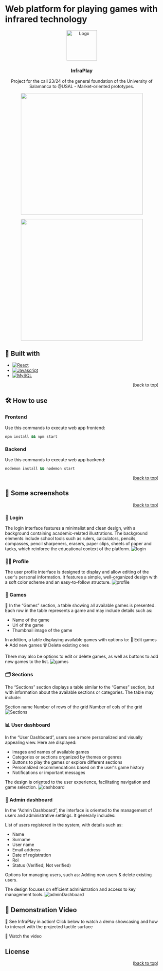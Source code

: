 <a name="readme-top"></a>
# Web platform for playing games with infrared technology
<p align="center">
  <a href="https://example.com/">
    <img src="https://github.com/user-attachments/assets/99feabca-c0e6-40df-8c9e-daed1649aca1" alt="Logo" width=100 height=100>

  </a>
  <h3 align="center">InfraPlay</h3>
  <p align="center">
    Project for the call 23/24 of the general foundation of the University of Salamanca to @USAL - Market-oriented prototypes.
    <br>
    <p align="center">
      <img src="https://github.com/user-attachments/assets/ffd8df99-00f3-4581-97c9-b2688e77d712" width="400"/>
    </p>
    <p align="center">
      <img src="https://github.com/user-attachments/assets/1eda46f4-1bac-476e-b6a0-ed0115f97528" width="400"/>
    </p>
  </p>
</p>

## 🚀 Built with

* [![React][React.js]][React-url]
* [![Javascript][Javascript]][Javascript-url]
* [![MySQL][MySQL]][MySQL-url]

<p align="right">(<a href="#readme-top">back to top</a>)</p>

## 🛠️ How to use

### Frontend

Use this commands to execute web app frontend:

```bash
npm install && npm start
```

### Backend

Use this commands to execute web app backend:

```bash
nodemon install && nodemon start
```

<p align="right">(<a href="#readme-top">back to top</a>)</p>

## 📸 Some screenshots

<p align="right">(<a href="#readme-top">back to top</a>)</p>

### 🔑 Login

The login interface features a minimalist and clean design, with a background containing academic-related illustrations. The background elements include school tools such as rulers, calculators, pencils, compasses, pencil sharpeners, erasers, paper clips, sheets of paper and tacks, which reinforce the educational context of the platform.
![login](https://github.com/user-attachments/assets/08894b93-aaa5-42c7-ae20-64f807f18801)

### 🧑‍💻 Profile

The user profile interface is designed to display and allow editing of the user's personal information. It features a simple, well-organized design with a soft color scheme and an easy-to-follow structure.
![profile](https://github.com/user-attachments/assets/4f641804-4d39-4d9d-a005-32dca1a2d66d)

### 🎲 Games

📑 In the “Games” section, a table showing all available games is presented. Each row in the table represents a game and may include details such as:

- Name of the game
- Url of the game
- Thumbnail image of the game

In addition, a table displaying available games with options to:
📝 Edit games
➕ Add new games
🗑️ Delete existing ones

There may also be options to edit or delete games, as well as buttons to add new games to the list.
![games](https://github.com/user-attachments/assets/4ef9e55f-8677-44e0-99d3-a28664e639a1)

### 🗂️ Sections

The “Sections” section displays a table similar to the “Games” section, but with information about the available sections or categories. The table may include:

Section name
Number of rows of the grid
Number of cols of the grid
![Sections](https://github.com/user-attachments/assets/5a11a695-ea90-4e62-9a55-8f4930997c48)

### 📊 User dashboard
In the “User Dashboard”, users see a more personalized and visually appealing view. Here are displayed:

- Images and names of available games
- Categories or sections organized by themes or genres
- Buttons to play the games or explore different sections
- Personalized recommendations based on the user's game history
- Notifications or important messages

The design is oriented to the user experience, facilitating navigation and game selection.
![dashboard](https://github.com/user-attachments/assets/55d07931-b631-431c-80a0-de5c24173cbb)

### 🔧 Admin dashboard

In the “Admin Dashboard”, the interface is oriented to the management of users and administrative settings. It generally includes:

List of users registered in the system, with details such as:
- Name
- Surname
- User name
- Email address
- Date of registration
- Rol
- Status (Verified, Not verified)

Options for managing users, such as: Adding new users & delete existing users.

The design focuses on efficient administration and access to key management tools.
![adminDashboard](https://github.com/user-attachments/assets/3aaf7d72-afd8-434d-a547-4cd1296fe312)

## 🎥 Demonstration Video
👀 See InfraPlay in action! Click below to watch a demo showcasing and how to interact with the projected tactile surface

🚀 Watch the video 

## License


<p align="right">(<a href="#readme-top">back to top</a>)</p>


[React.js]: https://img.shields.io/badge/React-20232A?style=for-the-badge&logo=react&logoColor=61DAFB
[React-url]: https://reactjs.org/
[Javascript]: https://img.shields.io/badge/Javascript-323330?style=for-the-badge&logo=javascript&logoColor=F0DB4F
[Javascript-url]:https://developer.mozilla.org/es/docs/Web/JavaScript
[MySQL]:https://img.shields.io/badge/MySql-00758F?style=for-the-badge&logo=mysql&logoColor=F29111
[MySQL-url]:https://www.mysql.com/
[ROS]: https://img.shields.io/badge/ROS-FFFFFF?style=for-the-badge&logo=ros&logoColor=212e4a
[ROS-url]: https://ros.org/
[Sketchup]: https://img.shields.io/badge/Sketchup-FFFFFF?style=for-the-badge&logo=sketchup&logoColor=212e4a
[Sketchup-url]: https://www.sketchup.com/es
